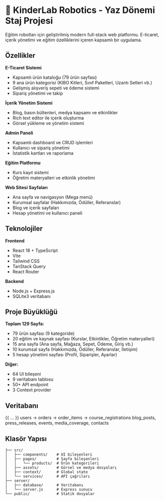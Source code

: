 # 🤖 KinderLab Robotics - Yaz Dönemi Staj Projesi

Eğitim robotları için geliştirilmiş modern full-stack web platformu. E-ticaret, içerik yönetimi ve eğitim özelliklerini içeren kapsamlı bir uygulama.

## Özellikler

**E-Ticaret Sistemi**
- Kapsamlı ürün kataloğu (79 ürün sayfası)
- 9 ana ürün kategorisi (KIBO Kitleri, Sınıf Paketleri, Uzantı Setleri vb.)
- Gelişmiş alışveriş sepeti ve ödeme sistemi
- Sipariş yönetimi ve takip

**İçerik Yönetim Sistemi**
- Blog, basın bültenleri, medya kapsamı ve etkinlikler
- Rich text editor ile içerik oluşturma
- Görsel yükleme ve yönetim sistemi

**Admin Paneli**
- Kapsamlı dashboard ve CRUD işlemleri
- Kullanıcı ve sipariş yönetimi
- İstatistik kartları ve raporlama

**Eğitim Platformu**
- Kurs kayıt sistemi
- Öğretim materyalleri ve etkinlik yönetimi

**Web Sitesi Sayfaları**
- Ana sayfa ve navigasyon (Mega menü)
- Kurumsal sayfalar (Hakkımızda, Ödüller, Referanslar)
- Blog ve içerik sayfaları
- Hesap yönetimi ve kullanıcı paneli

## Teknolojiler

**Frontend**
- React 18 + TypeScript
- Vite
- Tailwind CSS
- TanStack Query
- React Router

**Backend**
- Node.js + Express.js
- SQLite3 veritabanı

## Proje Büyüklüğü

**Toplam 129 Sayfa:**
- 79 ürün sayfası (9 kategoride)
- 20 eğitim ve kaynak sayfası (Kurslar, Etkinlikler, Öğretim materyalleri)
- 15 ana sayfa (Ana sayfa, Mağaza, Sepet, Ödeme, Giriş vb.)
- 10 kurumsal sayfa (Hakkımızda, Ödüller, Referanslar, İletişim)
- 5 hesap yönetimi sayfası (Profil, Siparişler, Ayarlar)

**Diğer:**
- 64 UI bileşeni
- 9 veritabanı tablosu
- 50+ API endpoint
- 3 Context provider

## Veritabanı

{{ ... }}
users → orders → order_items
      → course_registrations
blog_posts, press_releases, events, media_coverage, contacts

## Klasör Yapısı

```
├── src/
│   ├── components/    # UI bileşenleri
│   ├── pages/         # Sayfa bileşenleri
│   │   └── products/  # Ürün kategorileri
│   ├── assets/        # Görsel ve medya dosyaları
│   ├── context/       # Global state
│   └── services/      # API çağrıları
├── server/
│   ├── database/      # Veritabanı
│   └── server.js      # Express sunucu
└── public/            # Statik dosyalar
```
